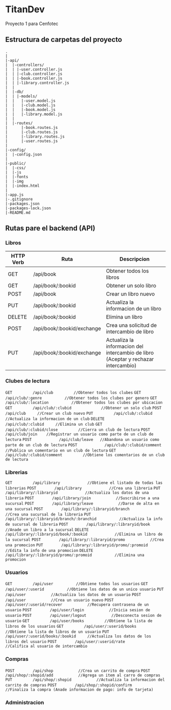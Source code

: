 # TitanDev
Proyecto 1 para Cenfotec

## Estructura de carpetas del proyecto
```
.
|
|-api/
|  |-controllers/
|  | |-user.controller.js
|  | |-club.controller.js
|  | |-book.controller.js
|  | |-library.controller.js
|  |
|  |-db/
|  | |-models/
|  |   |-user.model.js
|  |   |-club.model.js
|  |   |-book.model.js
|  |   |-library.model.js
|  |
|  |-routes/
|      |-book.routes.js
|      |-club.routes.js
|      |-library.routes.js
|      |-user.routes.js
|
|-config/
|  |-config.json
|
|-public/
|  |-css/
|  |-js
|  |-fonts
|  |-img
|  |-index.html
|
|-app.js
|-.gitignore
|-packages.json
|-packages-lock.json
|-README.md
```

## Rutas pare el backend (API)

### Libros

HTTP Verb | Ruta | Descripcion 
--------- | ---- | -------------
GET | /api/book | Obtener todos los libros
GET | /api/book/:bookid | Obtener un solo libro
POST | /api/book | Crear un libro nuevo
PUT  | /api/book/:bookid | Actualiza la informacion de un libro
DELETE | /api/book/:bookid | Elimina un libro
POST | /api/book/:bookid/exchange | Crea una solicitud de intercambio de libro
PUT | /api/book/:bookid/exchange | Actualiza la informacion del intercambio de libro (Aceptar y rechazar intercambio)

### Clubes de lectura
`GET         /api/club         //Obtener todos los clubes`
`GET         /api/club/:genre          //Obtener todos los clubes por genero`
`GET         /api/club/:location          //Obtener todos los clubes por ubicacion`
`GET         /api/club/:clubid             //Obtener un solo club`
`POST            /api/club     //Crear un club nuevo`
`PUT         /api/club/:clubid     //Actualiza la informacion de un club`
`DELETE          /api/club/:clubid     //Elimina un club`
`GET         /api/club/:clubid/close         //Cierra un club de lectura`
`POST            /api/club/join    //Registrar un usuario como parte de un club de lectura`
`POST            /api/club/leave   //Abandona un usuario como parte de un club de lectura`
`POST            /api/club/:clubid/comment         //Publica un comentario en un club de lectura`
`GET         /api/club/:clubid/comment         //Obtiene los comentarios de un club de lectura`

### Librerias
`GET         /api/library            //Obtiene el listado de todas las librerias`
`POST        /api/library            //Crea una libreria`
`PUT         /api/library/:libraryid            //Actualiza los datos de una libreria`
`POST        /api/library/join           //Suscribirse a una sucursal`
`POST        /api/library/leave           //Darse de alta en una sucursal`
`POST        /api/library/:libraryid/branch          //Crea una sucursal de la libreria`
`PUT        /api/library/:libraryid/branch/:branchid          //Actualiza la info de sucursal de libreria`
`POST        /api/library/:libraryid/book            //Anade un libro a la sucursal`
`DELETE        /api/library/:libraryid/book/:bookid            //Elimina un libro de la sucursal`
`POST        /api/library/:libraryid/promo           //Crea una promocion`
`PUT        /api/library/:libraryid/promo/:promoid           //Edita la info de una promocion`
`DELETE      /api/library/:libraryid/promo/:promoid          //Elimina una promocion`

### Usuarios
`GET         /api/user          //Obtiene todos los usuarios`
`GET         /api/user/:userid          //Obtiene los datos de un unico usuario`
`PUT         /api/user           //Actualiza los datos de un usuario`
`POST        /api/user           //Crea un usuario nuevo`
`POST        /api/user/:userid/recover           //Recupera contrasena de un usuario`
`POST        /api/user/login           //Inicia sesion de usuario`
`POST        /api/user/logout           //Desconecta sesion de usuario`
`GET         /api/user/books         //Obtiene la lista de libros de los usuarios`
`GET         /api/user/:userid/books          //Obtiene la lista de libros de un usuario`
`PUT         /api/user/:userid/books/:bookid     //Actualiza los datos de los libros del usuario`
`POST        /api/user/:userid/rate          //Califica al usuario de intercambio`

### Compras
`POST        /api/shop           //Crea un carrito de compra`
`POST        /api/shop/:shopid/add           //Agrega un item al carro de compras`
`PUT         /api/shop/:shopid           //Actualiza la informacion del carrito de compras`
`POST        /api/shop/:shopid/confirm           //Finaliza la compra (Anade informacion de pago: info de tarjeta)`

### Administracion

